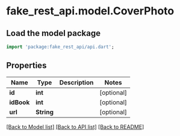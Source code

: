 # fake_rest_api.model.CoverPhoto

## Load the model package
```dart
import 'package:fake_rest_api/api.dart';
```

## Properties
Name | Type | Description | Notes
------------ | ------------- | ------------- | -------------
**id** | **int** |  | [optional] 
**idBook** | **int** |  | [optional] 
**url** | **String** |  | [optional] 

[[Back to Model list]](../README.md#documentation-for-models) [[Back to API list]](../README.md#documentation-for-api-endpoints) [[Back to README]](../README.md)


